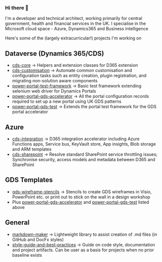 ### Hi there 👋

I'm a developer and technical architect, working primarily for central government, health and financial services in the UK. I specialise in the Microsoft cloud space - Azure, Dynamics365 and Business intelligence 

Here's some of the (largely extracurricular!) projects I'm working on

## Dataverse (Dynamics 365/CDS)

- [cds-core](https://github.com/Cloud-Awesome/cds-core) -> Helpers and extension classes for D365 extension
- [cds-customisation](https://github.com/Cloud-Awesome/cds-customisation) -> Automate common customisation and configuration tasks such as entity creation, plugin registration, and migrating non-solution aware components
- [power-portal-test-framework](https://github.com/Cloud-Awesome/power-portal-test-framework) -> Basic test framework extending selenium web driver for Dynamics Portals
- [power-portal-gds-accelerator](https://github.com/Cloud-Awesome/d365-portals-gds) -> All the portal configuration records required to set up a new portal using UK GDS patterns
- [power-portal-gds-test](https://github.com/Cloud-Awesome/d365-portals-gds-test) -> Extends the portal test framework for the GDS portal accelerator

## Azure

- [cds-integration](https://github.com/Cloud-Awesome/cds-integration) -> D365 integration accelerator including Azure Functions apps, Service bus, KeyVault store, App insights, Blob storage and ARM templates
- [cds-sharepoint](https://github.com/Cloud-Awesome/cds-sharepoint) -> Resolve standard SharePoint service throttling issues; Synchronise security, access models and metadata between D365 and SharePoint

## GDS Templates

- [gds-wireframe-stencils](https://github.com/Cloud-Awesome/gds-wireframe-stencils) -> Stencils to create GDS wireframes in Visio, PowerPoint etc. or print out to stick on the wall in a design workshop
- Plus [power-portal-gds-accelerator](https://github.com/Cloud-Awesome/d365-portals-gds) and [power-portal-gds-test](https://github.com/Cloud-Awesome/power-portal-gds-test) listed above

## General

- [markdown-maker](https://github.com/Cloud-Awesome/markdown-maker) -> Lightweight library to assist creation of .md files (in GitHub and DocFx styles)
- [style-guide-and-best-practices](https://github.com/Cloud-Awesome/Cloud-Awesome/blob/master/documentation/style-guide.md) -> Guide on code style, documentation and project artifacts. Can be user as a basis for projects when no prior baseline exists

<!--
## Power BI

- [powerbi-source-control]() -> Extract .pbit files into component files for data model schema, report pages, layout, etc. to enable change tracking within a git repo
- [d365-pbi-documentation](https://github.com/Cloud-Awesome/d365-pbi-documentation) -> Several templates to auto-generate documentation for a D365 environment 
- [azdo-pbi-templates]() -> Templates for reporting on Azure DevOps boards
-->
